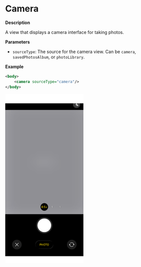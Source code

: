 # Camera

**Description**

A view that displays a camera interface for taking photos.

**Parameters**

- `sourceType`: The source for the camera view. Can be `camera`, `savedPhotosAlbum`, or `photoLibrary`.

**Example**

```xml
<body>
    <camera sourceType="camera"/>
</body>
```

<img src="/Screenshots/Views/Custom/camera_1.png" width="250" alt="Screenshot">
